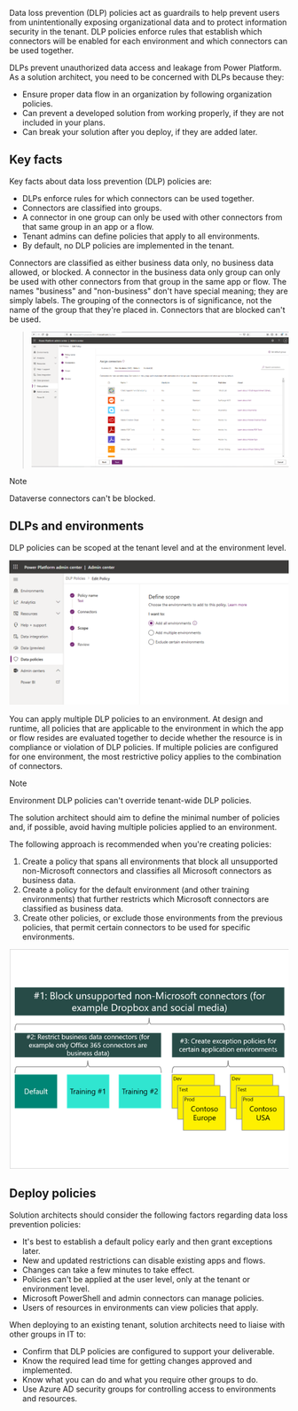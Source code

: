 Data loss prevention (DLP) policies act as guardrails to help prevent users from unintentionally exposing organizational data and to protect information security in the tenant. DLP policies enforce rules that establish which connectors will be enabled for each environment and which connectors can be used together.

DLPs prevent unauthorized data access and leakage from Power Platform. As a solution architect, you need to be concerned with DLPs because they:

- Ensure proper data flow in an organization by following organization policies.
- Can prevent a developed solution from working properly, if they are not included in your plans.
- Can break your solution after you deploy, if they are added later.

## Key facts

Key facts about data loss prevention (DLP) policies are:

- DLPs enforce rules for which connectors can be used together.
- Connectors are classified into groups.
- A connector in one group can only be used with other connectors from that same group in an app or a flow.
- Tenant admins can define policies that apply to all environments.
- By default, no DLP policies are implemented in the tenant.

Connectors are classified as either business data only, no business data allowed, or blocked. A connector in the business data only group can only be used with other connectors from that group in the same app or flow. The names "business" and "non-business" don't have special meaning; they are simply labels. The grouping of the connectors is of significance, not the name of the group that they're placed in. Connectors that are blocked can't be used.

> [![Screenshot of the data loss prevention policy.](../media/3-dlp-policy.png)](../media/3-dlp-policy.png#lightbox)

> [!NOTE]
> Dataverse connectors can't be blocked.

## DLPs and environments

DLP policies can be scoped at the tenant level and at the environment level.

![Screenshot of the data loss prevention policy scope.](../media/3-dlp-applied.png)

You can apply multiple DLP policies to an environment. At design and runtime, all policies that are applicable to the environment in which the app or flow resides are evaluated together to decide whether the resource is in compliance or violation of DLP policies. If multiple policies are configured for one environment, the most restrictive policy applies to the combination of connectors.

> [!NOTE]
> Environment DLP policies can't override tenant-wide DLP policies.

The solution architect should aim to define the minimal number of policies and, if possible, avoid having multiple policies applied to an environment.

The following approach is recommended when you're creating policies:

1. Create a policy that spans all environments that block all unsupported non-Microsoft connectors and classifies all Microsoft connectors as business data.
2. Create a policy for the default environment (and other training environments) that further restricts which Microsoft connectors are classified as business data.
3. Create other policies, or exclude those environments from the previous policies, that permit certain connectors to be used for specific environments.

![Diagram of the data loss prevention policy layers.](../media/3-dlp-layers.png)

## Deploy policies

Solution architects should consider the following factors regarding data loss prevention policies:

- It's best to establish a default policy early and then grant exceptions later.
- New and updated restrictions can disable existing apps and flows.
- Changes can take a few minutes to take effect.
- Policies can't be applied at the user level, only at the tenant or environment level.
- Microsoft PowerShell and admin connectors can manage policies.
- Users of resources in environments can view policies that apply.

When deploying to an existing tenant, solution architects need to liaise with other groups in IT to:

- Confirm that DLP policies are configured to support your deliverable.
- Know the required lead time for getting changes approved and implemented.
- Know what you can do and what you require other groups to do.
- Use Azure AD security groups for controlling access to environments and resources.
